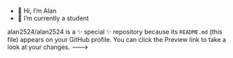 - 👋 Hi, I’m Alan
- 🌱 I’m currently a student

alan2524/alan2524 is a ✨ special ✨ repository because its `README.md` (this file) appears on your GitHub profile.
You can click the Preview link to take a look at your changes.
--->
